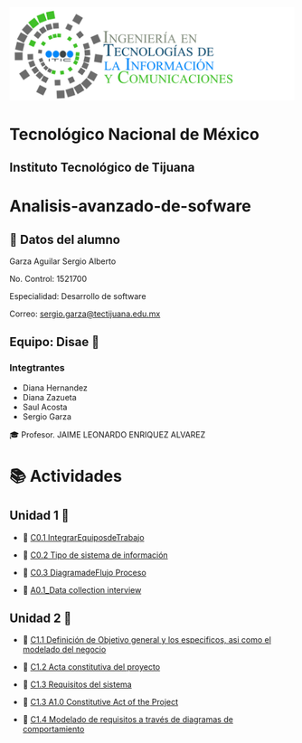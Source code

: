 ![](img/tics.png)
# Tecnológico Nacional de México
## Instituto Tecnológico de Tijuana

# Analisis-avanzado-de-sofware
 ## :bust_in_silhouette: Datos del alumno
 Garza Aguilar Sergio Alberto

 No. Control: 1521700
 
Especialidad: Desarrollo de software

Correo: sergio.garza@tectijuana.edu.mx
## Equipo: Disae :low_brightness:
### Integtrantes
* Diana Hernandez 
* Diana Zazueta
* Saul Acosta 
* Sergio Garza
 
:mortar_board: Profesor. JAIME LEONARDO ENRIQUEZ ALVAREZ

# :books: Actividades

## Unidad 1 :open_file_folder:
* :page_facing_up: [C0.1 IntegrarEquiposdeTrabajo](https://github.com/SergioG93/Analisis-avanzado-de-sofware/blob/main/Blogs/C0.1_IntegrarEquiposdeTrabajo_Disae.pdf) 
* :page_facing_up: [C0.2 Tipo de sistema de información](https://github.com/SergioG93/Analisis-avanzado-de-sofware/blob/main/Blogs/C0.2%20Tipo%20de%20sistema%20de%20informaci%C3%B3n.md) 

* :page_facing_up: [C0.3 DiagramadeFlujo Proceso](https://github.com/SergioG93/Analisis-avanzado-de-sofware/blob/main/Blogs/C0.3_DiagramadeFlujo_Proceso.md) 
* :page_facing_up: [A0.1_Data collection interview](https://github.com/SergioG93/Analisis-avanzado-de-sofware/blob/main/Blogs/A0.1_Recopilaci%C3%B3n%20de%20datos%20por%20medio%20de%20la%20entrevista_SergioGarza.md)

## Unidad 2 :open_file_folder:
* :page_facing_up: [C1.1 Definición de Objetivo general y los especificos, asi como el modelado del negocio](https://github.com/SergioG93/Analisis-avanzado-de-sofware/blob/main/Blogs/C1.1%20Definici%C3%B3n%20de%20Objetivo%20general%20y%20los%20especificos%2C%20asi%20como%20el%20modelado%20del%20negocio.md)

* :page_facing_up: [C1.2 Acta constitutiva del proyecto](https://github.com/SergioG93/Analisis-avanzado-de-sofware/blob/main/Blogs/C1.2%20Acta%20constitutiva%20del%20proyecto.md)

* :page_facing_up: [C1.3 Requisitos del sistema](https://github.com/SergioG93/Analisis-avanzado-de-sofware/blob/main/Blogs/C1.3_Requisitos_del_sistema.md)

* :page_facing_up: [C1.3 A1.0 Constitutive Act of the Project](https://github.com/SergioG93/Analisis-avanzado-de-sofware/blob/main/Blogs/A1.0_ConstitutiveAct_oftheProject_SergioGarza.pdf)

* :page_facing_up: [C1.4 Modelado de requisitos a través de diagramas de comportamiento](https://github.com/SergioG93/Analisis-avanzado-de-sofware/blob/main/Blogs/A1.0_ConstitutiveAct_oftheProject_SergioGarza.pdf)
